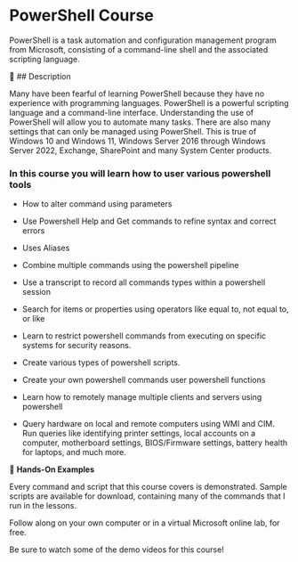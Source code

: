 # PowerShell Course
PowerShell is a task automation and configuration management program from Microsoft, consisting of a command-line shell and the associated scripting language.


📙 ## Description

Many have been fearful of learning PowerShell because they have no experience with programming languages. PowerShell is a powerful scripting language and a command-line interface. Understanding the use of PowerShell will allow you to automate many tasks. There are also many settings that can only be managed using PowerShell. This is true of Windows 10 and Windows 11, Windows Server 2016 through Windows Server 2022, Exchange, SharePoint and many System Center products.

### In this course you will learn how to user various powershell tools

- How to alter command using parameters

- Use Powershell Help and Get commands to refine syntax and correct errors

- Uses Aliases

- Combine multiple commands using the powershell pipeline

- Use a transcript to record all commands types within a powershell session

- Search for items or properties using operators like equal to, not equal to, or like

- Learn to restrict powershell commands from executing on specific systems for security reasons.

- Create various types of powershell scripts.

- Create your own powershell commands user powershell functions

- Learn how to remotely manage multiple clients and servers using powershell

- Query hardware on local and remote computers using WMI and CIM. Run queries like identifying printer settings, local accounts on a computer, motherboard settings, BIOS/Firmware settings, battery health for laptops, and much more.

👋 **Hands-On Examples** 

Every command and script that this course covers is demonstrated. Sample scripts are available for download, containing many of the commands that I run in the lessons.

Follow along on your own computer or in a virtual Microsoft online lab, for free.

Be sure to watch some of the demo videos for this course!
